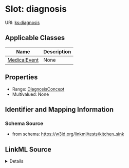 # Slot: diagnosis

URI: [ks:diagnosis](https://w3id.org/linkml/tests/kitchen_sink/diagnosis)



<!-- no inheritance hierarchy -->




## Applicable Classes

| Name | Description |
| --- | --- |
[MedicalEvent](MedicalEvent.md) | None






## Properties

* Range: [DiagnosisConcept](DiagnosisConcept.md)
* Multivalued: None







## Identifier and Mapping Information







### Schema Source


* from schema: https://w3id.org/linkml/tests/kitchen_sink




## LinkML Source

<details>
```yaml
name: diagnosis
from_schema: https://w3id.org/linkml/tests/kitchen_sink
rank: 1000
alias: diagnosis
domain_of:
- MedicalEvent
range: DiagnosisConcept
inlined: true

```
</details>